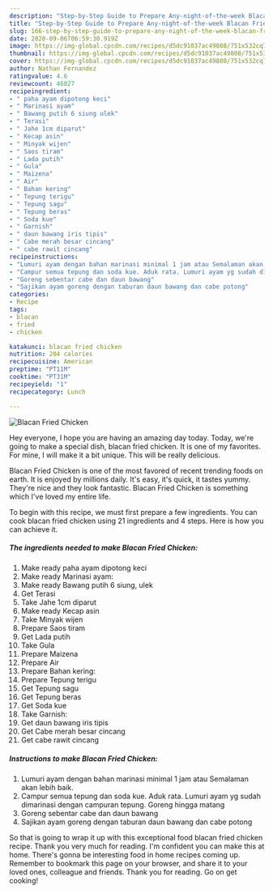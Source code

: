 ```yaml
---
description: "Step-by-Step Guide to Prepare Any-night-of-the-week Blacan Fried Chicken"
title: "Step-by-Step Guide to Prepare Any-night-of-the-week Blacan Fried Chicken"
slug: 166-step-by-step-guide-to-prepare-any-night-of-the-week-blacan-fried-chicken
date: 2020-09-06T06:59:30.919Z
image: https://img-global.cpcdn.com/recipes/d5dc91037ac49808/751x532cq70/blacan-fried-chicken-foto-resep-utama.jpg
thumbnail: https://img-global.cpcdn.com/recipes/d5dc91037ac49808/751x532cq70/blacan-fried-chicken-foto-resep-utama.jpg
cover: https://img-global.cpcdn.com/recipes/d5dc91037ac49808/751x532cq70/blacan-fried-chicken-foto-resep-utama.jpg
author: Nathan Fernandez
ratingvalue: 4.6
reviewcount: 46027
recipeingredient:
- " paha ayam dipotong keci"
- " Marinasi ayam"
- " Bawang putih 6 siung ulek"
- " Terasi"
- " Jahe 1cm diparut"
- " Kecap asin"
- " Minyak wijen"
- " Saos tiram"
- " Lada putih"
- " Gula"
- " Maizena"
- " Air"
- " Bahan kering"
- " Tepung terigu"
- " Tepung sagu"
- " Tepung beras"
- " Soda kue"
- " Garnish"
- " daun bawang iris tipis"
- " Cabe merah besar cincang"
- " cabe rawit cincang"
recipeinstructions:
- "Lumuri ayam dengan bahan marinasi minimal 1 jam atau Semalaman akan lebih baik."
- "Campur semua tepung dan soda kue. Aduk rata. Lumuri ayam yg sudah dimarinasi dengan campuran tepung. Goreng hingga matang"
- "Goreng sebentar cabe dan daun bawang"
- "Sajikan ayam goreng dengan taburan daun bawang dan cabe potong"
categories:
- Recipe
tags:
- blacan
- fried
- chicken

katakunci: blacan fried chicken 
nutrition: 204 calories
recipecuisine: American
preptime: "PT11M"
cooktime: "PT31M"
recipeyield: "1"
recipecategory: Lunch

---
```



![Blacan Fried Chicken](https://img-global.cpcdn.com/recipes/d5dc91037ac49808/751x532cq70/blacan-fried-chicken-foto-resep-utama.jpg)

Hey everyone, I hope you are having an amazing day today. Today, we're going to make a special dish, blacan fried chicken. It is one of my favorites. For mine, I will make it a bit unique. This will be really delicious.



Blacan Fried Chicken is one of the most favored of recent trending foods on earth. It is enjoyed by millions daily. It's easy, it's quick, it tastes yummy. They're nice and they look fantastic. Blacan Fried Chicken is something which I've loved my entire life.


To begin with this recipe, we must first prepare a few ingredients. You can cook blacan fried chicken using 21 ingredients and 4 steps. Here is how you can achieve it.

<!--inarticleads1-->

##### The ingredients needed to make Blacan Fried Chicken:

1. Make ready  paha ayam dipotong keci
1. Make ready  Marinasi ayam:
1. Make ready  Bawang putih 6 siung, ulek
1. Get  Terasi
1. Take  Jahe 1cm diparut
1. Make ready  Kecap asin
1. Take  Minyak wijen
1. Prepare  Saos tiram
1. Get  Lada putih
1. Take  Gula
1. Prepare  Maizena
1. Prepare  Air
1. Prepare  Bahan kering:
1. Prepare  Tepung terigu
1. Get  Tepung sagu
1. Get  Tepung beras
1. Get  Soda kue
1. Take  Garnish:
1. Get  daun bawang iris tipis
1. Get  Cabe merah besar cincang
1. Get  cabe rawit cincang




<!--inarticleads2-->

##### Instructions to make Blacan Fried Chicken:

1. Lumuri ayam dengan bahan marinasi minimal 1 jam atau Semalaman akan lebih baik.
1. Campur semua tepung dan soda kue. Aduk rata. Lumuri ayam yg sudah dimarinasi dengan campuran tepung. Goreng hingga matang
1. Goreng sebentar cabe dan daun bawang
1. Sajikan ayam goreng dengan taburan daun bawang dan cabe potong




So that is going to wrap it up with this exceptional food blacan fried chicken recipe. Thank you very much for reading. I'm confident you can make this at home. There's gonna be interesting food in home recipes coming up. Remember to bookmark this page on your browser, and share it to your loved ones, colleague and friends. Thank you for reading. Go on get cooking!
